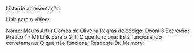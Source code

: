 Lista de apresentação

Link para o vídeo: 

Nome: Mauro Artur Gomes de Oliveira 
Regras de código: Doom 3 
Exercício: Prático 1 - M1
Link para o GIT: 
O que funciona: Está funcionando corretamente
O que não funciona: 
Resposta Dr. Memory: 
